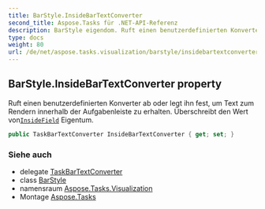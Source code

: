 ```yaml
---
title: BarStyle.InsideBarTextConverter
second_title: Aspose.Tasks für .NET-API-Referenz
description: BarStyle eigendom. Ruft einen benutzerdefinierten Konverter ab oder legt ihn fest um Text zum Rendern innerhalb der Aufgabenleiste zu erhalten. Überschreibt den Wert vonInsideField Eigentum.
type: docs
weight: 80
url: /de/net/aspose.tasks.visualization/barstyle/insidebartextconverter/
---
```

## BarStyle.InsideBarTextConverter property

Ruft einen benutzerdefinierten Konverter ab oder legt ihn fest, um Text zum Rendern innerhalb der Aufgabenleiste zu erhalten. Überschreibt den Wert von[`InsideField`](../insidefield/) Eigentum.

```csharp
public TaskBarTextConverter InsideBarTextConverter { get; set; }
```

### Siehe auch

* delegate [TaskBarTextConverter](../../taskbartextconverter/)
* class [BarStyle](../)
* namensraum [Aspose.Tasks.Visualization](../../barstyle/)
* Montage [Aspose.Tasks](../../../)


